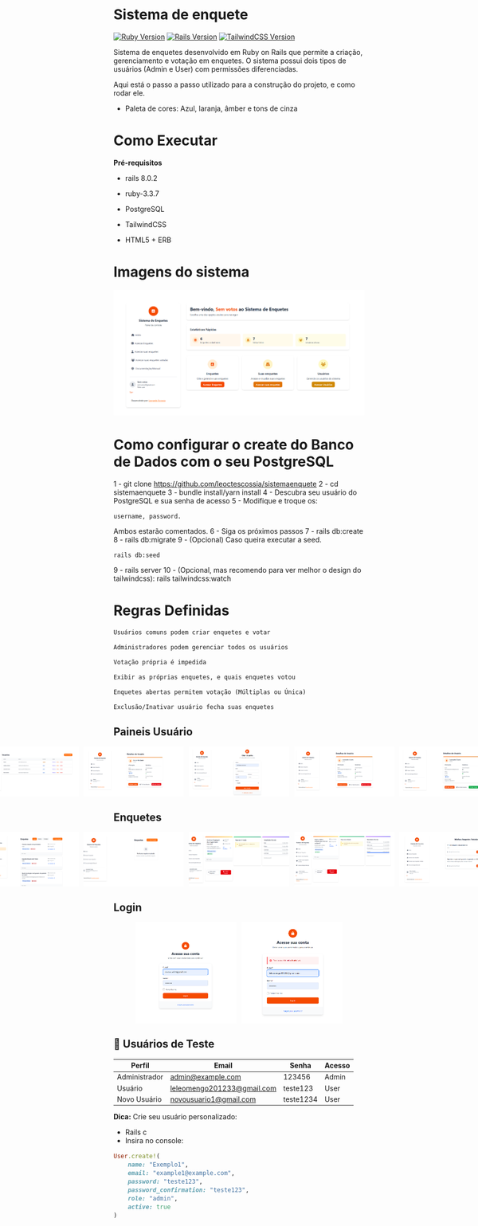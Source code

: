 # Sistema de enquete

[![Ruby Version](https://img.shields.io/badge/Ruby-3.3.7-%23CC342D)](https://www.ruby-lang.org/)
[![Rails Version](https://img.shields.io/badge/Rails-8.0.2-%23CC0000)](https://rubyonrails.org)
[![TailwindCSS Version](https://img.shields.io/badge/Tailwind_CSS-grey)](https://tailwindcss.com/docs/installation/framework-guides/ruby-on-rails)


Sistema de enquetes desenvolvido em Ruby on Rails que permite a criação, gerenciamento e votação em enquetes. O sistema possui dois tipos de usuários (Admin e User) com permissões diferenciadas.

Aqui está o passo a passo utilizado para a construção do projeto, e como rodar ele.


* Paleta de cores: Azul, laranja, âmber e tons de cinza


# Como Executar

**Pré-requisitos**

- rails 8.0.2

- ruby-3.3.7

- PostgreSQL

- TailwindCSS

- HTML5 + ERB


# Imagens do sistema
![Dashboard Admin](/app/assets/images/Captura%20de%20tela%202025-08-27%20081729.png)


# Como configurar o create do Banco de Dados com o seu PostgreSQL


1 - git clone https://github.com/leoctescossia/sistemaenquete
2 - cd sistemaenquete
3 - bundle install/yarn install
4 - Descubra seu usuário do PostgreSQL e sua senha de acesso
5 - Modifique e troque os:
```
username, password.
```
Ambos estarão comentados.
6 - Siga os próximos passos
7 - rails db:create
8 - rails db:migrate
9 - (Opcional) Caso queira executar a seed.
```
rails db:seed
```
9 - rails server
10 - (Opcional, mas recomendo para ver melhor o design do tailwindcss): rails tailwindcss:watch

# Regras Definidas
```
Usuários comuns podem criar enquetes e votar
```
```
Administradores podem gerenciar todos os usuários
```
```
Votação própria é impedida
```
```
Exibir as próprias enquetes, e quais enquetes votou
```
```
Enquetes abertas permitem votação (Múltiplas ou Única)
```
```
Exclusão/Inativar usuário fecha suas enquetes
```


## Paineis Usuário
<div style="display: flex; justify-content: center; gap: 10px;">
  <img src="/app/assets/images/Captura de tela 2025-08-25 201021.png" alt="Usuários" style="width: 40%; height: auto; object-fit: cover;" />
  <img src="/app/assets/images/Captura de tela 2025-08-25 201030.png" alt="User" style="width: 40%; height: auto; object-fit: cover;" />
  <img src="/app/assets/images/Captura de tela 2025-08-25 201059.png" alt="Criar-User" style="width: 40%; height: auto; object-fit: cover;" />
  <img src="/app/assets/images/Captura de tela 2025-08-25 201049.png" alt="User" style="width: 40%; height: auto; object-fit: cover;" />
  <img src="/app/assets/images/Captura de tela 2025-08-25 222052.png" alt="Enquetes" style="width: 40%; height: auto; object-fit: cover;" />
</div>

## Enquetes
<div style="display: flex; justify-content: center; gap: 10px;">
  <img src="/app/assets/images/Captura de tela 2025-08-27 081743.png" alt="Enquetes" style="width: 40%; height: auto; object-fit: cover;" />
  <img src="/app/assets/images/Captura de tela 2025-08-25 204300.png" alt="Enquetes" style="width: 40%; height: auto; object-fit: cover;" />
  <img src="/app/assets/images/Captura de tela 2025-08-25 204439.png" alt="Enquetes" style="width: 40%; height: auto; object-fit: cover;" />
  <img src="/app/assets/images/Captura de tela 2025-08-27 082136.png" alt="Enquetes" style="width: 40%; height: auto; object-fit: cover;" />
  <img src="/app/assets/images/Captura de tela 2025-08-27 084215.png" alt="Enquetes" style="width: 40%; height: auto; object-fit: cover;" />
</div>

## Login
<div style="display: flex; justify-content: center; gap: 10px;">
  <img src="/app/assets/images/Captura de tela 2025-08-27 084204.png" alt="Login" style="width: 40%; height: auto; object-fit: cover;" />
  <img src="/app/assets/images/Captura de tela 2025-08-27 084240.png" alt="Login" style="width: 40%; height: auto; object-fit: cover;" />
</div>


## 👥 Usuários de Teste
| Perfil       | Email               | Senha     | Acesso  |
|--------------|---------------------|-----------|---------|
| Administrador| admin@example.com   | 123456    | Admin   |
| Usuário      | leleomengo201233@gmail.com | teste123 | User |
| Novo Usuário | novousuario1@gmail.com | teste1234 | User |


**Dica:** Crie seu usuário personalizado:
- Rails c
- Insira no console:
```ruby
User.create!(
    name: "Exemplo1",
    email: "example1@example.com",
    password: "teste123",
    password_confirmation: "teste123",
    role: "admin",
    active: true
)
```